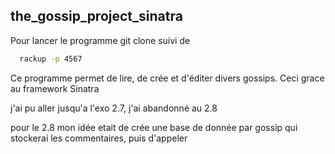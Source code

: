 ## the_gossip_project_sinatra

Pour lancer le programme git clone suivi de 
```bash
  rackup -p 4567
```
Ce programme permet de lire, de crée et d'éditer divers gossips.
Ceci grace au framework Sinatra
    
j'ai pu aller jusqu'a l'exo 2.7, j'ai abandonné au 2.8


pour le 2.8 mon idée etait de crée une base de donnée par gossip qui stockerai les commentaires, puis d'appeler 